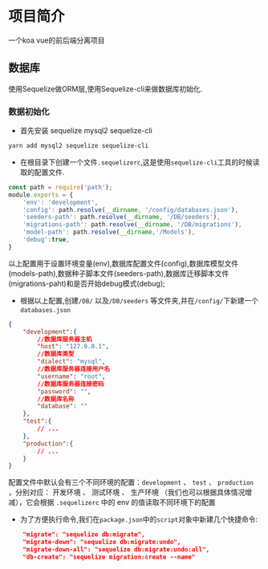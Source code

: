 # 项目简介
一个koa vue的前后端分离项目
## 数据库
使用Sequelize做ORM层,使用Sequelize-cli来做数据库初始化.
### 数据初始化
- 首先安装 sequelize mysql2 sequelize-cli
```bash
yarn add mysql2 sequelize sequelize-cli
```
- 在根目录下创建一个文件`.sequelizerc`,这是使用`sequelize-cli`工具的时候读取的配置文件.
```js
const path = require('path');
module.exports = {
	'env': 'development',
	'config': path.resolve(__dirname, '/config/databases.json'),
	'seeders-path': path.resolve(__dirname, '/DB/seeders'),
	'migrations-path': path.resolve(__dirname, '/DB/migrations'),
	'model-path': path.resolve(__dirname,'/Models'),
	'debug':true,
}
```
以上配置用于设置环境变量(env),数据库配置文件(config),数据库模型文件(models-path),数据种子脚本文件(seeders-path),数据库迁移脚本文件(migrations-paht)和是否开始debug模式(debug);
- 根据以上配置,创建`/DB/` 以及`/DB/seeders` 等文件夹,并在`/config/`下新建一个`databases.json`

```json
{
    "development":{
        //数据库服务器主机
        "host": "127.0.0.1",
        //数据库类型
        "dialect": "mysql",
        //数据库服务器连接用户名
        "username": "root",
        //数据库服务器连接密码
        "password": "",
        //数据库名称
        "database": ""
    },
    "test":{
        // ...
    },
    "production":{
        // ...
    }
}
```
配置文件中默认会有三个不同环境的配置：`development` 、 `test` 、 `production` ，分别对应： 开发环境 、 测试环境 、 生产环境 （我们也可以根据具体情况增减），它会根据 `.sequelizerc` 中的 env 的值读取不同环境下的配置
- 为了方便执行命令,我们在`package.json`中的`script`对象中新建几个快捷命令:
```json
  	"migrate": "sequelize db:migrate",
    "migrate-down": "sequelize db:migrate:undo",
    "migrate-down-all": "sequelize db:migrate:undo:all",
    "db-create": "sequelize migration:create --name"
```
